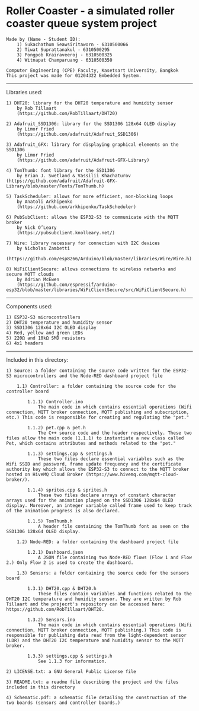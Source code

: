 #  Roller Coaster - a simulated roller coaster queue system project #
	Made by (Name - Student ID):
		1) Sukachathum Seawsiritaworn - 6310500066
		2) Tiwat Suprattanakul - 6310500295
		3) Pongpob Krairaveeroj	- 6310500325
		4) Witnapat Champaruang - 6310500350

	Computer Engineering (CPE) Faculty, Kasetsart University, Bangkok
	This project was made for 01204322 Embedded System.
	
------------------------------------------------------------------------

Libraries used:

	1) DHT20: library for the DHT20 temperature and humidity sensor
		by Rob Tillaart 
		(https://github.com/RobTillaart/DHT20)
	
	2) Adafruit_SSD1306: library for the SSD1306 128x64 OLED display
		by Limor Fried
		(https://github.com/adafruit/Adafruit_SSD1306)
	
	3) Adafruit_GFX: library for displaying graphical elements on the SSD1306
		by Limor Fried
		(https://github.com/adafruit/Adafruit-GFX-Library)
			
	4) TomThumb: font library for the SSD1306
		by Brian J. Swetland & Vassilii Khachaturov 		(https://github.com/adafruit/Adafruit-GFX-Library/blob/master/Fonts/TomThumb.h)
		
	5) TaskScheduler: allows for more efficient, non-blocking loops 
		by Anatoli Arkhipenko
		(https://github.com/arkhipenko/TaskScheduler)
		
	6) PubSubClient: allows the ESP32-S3 to communicate with the MQTT broker  
		by Nick O’Leary
		(https://pubsubclient.knolleary.net/)
		
	7) Wire: library necessary for connection with I2C devices
		by Nicholas Zambetti
		(https://github.com/esp8266/Arduino/blob/master/libraries/Wire/Wire.h)
		
	8) WiFiClientSecure: allows connections to wireless networks and secure MQTT clouds
		by Adrian McEwen
		(https://github.com/espressif/arduino-esp32/blob/master/libraries/WiFiClientSecure/src/WiFiClientSecure.h)

------------------------------------------------------------------------

Components used:

	1) ESP32-S3 microcontrollers
	2) DHT20 temperature and humidity sensor
	3) SSD1306 128x64 I2C OLED display
	4) Red, yellow and green LEDs
	5) 220Ω and 10kΩ SMD resistors
	6) 4x1 headers
	
------------------------------------------------------------------------	

Included in this directory:

	1) Source: a folder containing the source code written for the ESP32-S3 microcontrollers and the Node-RED dashboard project file
	
		1.1) Controller: a folder containing the source code for the controller board
			
			1.1.1) Controller.ino
				The main code in which contains essential operations (Wifi connection, MQTT broker connection, MQTT publishing and subscription, etc.) This code is responsible for creating and regulating the "pet."
			
			1.1.2) pet.cpp & pet.h
				The C++ source code and the header respectively. These two files allow the main code (1.1.1) to instantiate a new class called Pet, which contains attributes and methods related to the "pet."
				
			1.1.3) settings.cpp & settings.h
				These two files declare essential variables such as the Wifi SSID and password, frame update frequency and the certificate authority key which allows the ESP32-S3 to connect to the MQTT broker hosted on HiveMQ Cloud Broker (https://www.hivemq.com/mqtt-cloud-broker/).
				
			1.1.4) sprites.cpp & sprites.h	
				These two files declare arrays of constant character arrays used for the animation played on the SSD1306 128x64 OLED display. Moreover, an integer variable called frame used to keep track of the animation progress is also declared.
				
			1.1.5) TomThumb.h
				A header file containing the TomThumb font as seen on the SSD1306 128x64 OLED display.
				
		1.2) Node-RED: a folder containing the dashboard project file
		
			1.2.1) Dashboard.json
				A JSON file containing two Node-RED flows (Flow 1 and Flow 2.) Only Flow 2 is used to create the dashboard.
				
		1.3) Sensors: a folder containing the source code for the sensors board
				
			1.3.1) DHT20.cpp & DHT20.h
				These files contain variables and functions related to the DHT20 I2C temperature and humidity sensor. They are written by Rob Tillaart and the projecrt's repository can be accessed here: https://github.com/RobTillaart/DHT20.
		
			1.3.2) Sensors.ino 
				The main code in which contains essential operations (Wifi connection, MQTT broker connection, MQTT publishing.) This code is responsible for publishing data read from the light-dependent sensor (LDR) and the DHT20 I2C temperature and humidity sensor to the MQTT broker.
				
			1.3.3) settings.cpp & settings.h
				See 1.1.3 for information.				
				
	2) LICENSE.txt: a GNU General Public License file
	
	3) README.txt: a readme file describing the project and the files included in this directory
	
	4) Schematic.pdf: a schematic file detailing the construction of the two boards (sensors and controller boards.)
	
